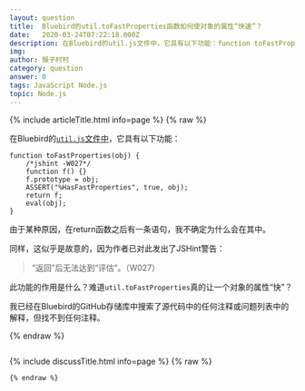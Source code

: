 ```yaml
---
layout: question
title:  Bluebird的util.toFastProperties函数如何使对象的属性“快速”？
date:   2020-03-24T07:22:18.000Z
description: 在Bluebird的util.js文件中，它具有以下功能：function toFastProperties(obj) {    /\*jshint ...
img: 
author: 猴子村村
category: question
answer: 0
tags: JavaScript Node.js
topic: Node.js
---
```

<div class="article-root">
  <div class="article">
    {% include articleTitle.html info=page %}
    {% raw %}
    <div class="article-content"><p><font style="vertical-align: inherit;"><font style="vertical-align: inherit;">在Bluebird的</font></font><a href="https://github.com/petkaantonov/bluebird/blob/7454401269cfa47e5b001354388c062509103de7/src/util.js#L180"><code>util.js</code><font style="vertical-align: inherit;"><font style="vertical-align: inherit;">文件中</font></font></a><font style="vertical-align: inherit;"><font style="vertical-align: inherit;">，它具有以下功能：</font></font></p>

<pre><code>function toFastProperties(obj) {<font></font>
    /*jshint -W027*/<font></font>
    function f() {}<font></font>
    f.prototype = obj;<font></font>
    ASSERT("%HasFastProperties", true, obj);<font></font>
    return f;<font></font>
    eval(obj);<font></font>
}<font></font>
</code></pre>

<p><font style="vertical-align: inherit;"><font style="vertical-align: inherit;">由于某种原因，在return函数之后有一条语句，我不确定为什么会在其中。</font></font></p>

<p><font style="vertical-align: inherit;"><font style="vertical-align: inherit;">同样，这似乎是故意的，因为作者已对此发出了JSHint警告：</font></font></p>

<blockquote>
  <p><font style="vertical-align: inherit;"><font style="vertical-align: inherit;">“返回”后无法达到“评估”。</font><font style="vertical-align: inherit;">（W027）</font></font></p>
</blockquote>

<p><font style="vertical-align: inherit;"><font style="vertical-align: inherit;">此功能的作用是什么？</font><font style="vertical-align: inherit;">难道</font></font><code>util.toFastProperties</code><font style="vertical-align: inherit;"><font style="vertical-align: inherit;">真的让一个对象的属性“快”？</font></font></p>

<p><font style="vertical-align: inherit;"><font style="vertical-align: inherit;">我已经在Bluebird的GitHub存储库中搜索了源代码中的任何注释或问题列表中的解释，但找不到任何注释。</font></font></p></div>
    {% endraw %}
  </div>
  <p style="height: 0;width:0;overflow: hidden;"> 第3435篇《Bluebird的util.toFastProperties函数如何使对象的属性“快速”？》来自Winter(https://github.com/aiyld/aiyld.github.io)的站点</p>
  <div class="discuss-wrapper">
    {% include discussTitle.html info=page %}
    {% raw %}
    
    {% endraw %}
  </div>
<div>
